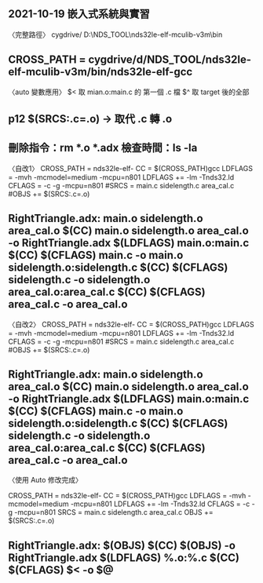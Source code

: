 2021-10-19 嵌入式系統與實習
-----------------------
〈完整路徑〉
cygdrive/ D:\NDS_TOOL\nds32le-elf-mculib-v3m\bin

CROSS_PATH = cygdrive/d/NDS_TOOL/nds32le-elf-mculib-v3m/bin/nds32le-elf-gcc
-----------------------
〈auto 變數應用〉
$< 取 mian.o:main.c 的 第一個 .c 檔
$^ 取 target 後的全部

p12 $(SRCS:.c=.o) -> 取代 .c 轉 .o
-----------------------
刪除指令：rm *.o *.adx
檢查時間：ls -la
-----------------------
〈自改1〉
CROSS_PATH = nds32le-elf-
CC = $(CROSS_PATH)gcc
LDFLAGS = -mvh -mcmodel=medium -mcpu=n801
LDFLAGS += -lm -Tnds32.ld
CFLAGS = -c -g -mcpu=n801
#SRCS = main.c sidelength.c area_cal.c
#OBJS += $(SRCS:.c=.o)

RightTriangle.adx: main.o sidelength.o area_cal.o
	$(CC) main.o sidelength.o area_cal.o -o RightTriangle.adx $(LDFLAGS)
main.o:main.c
	$(CC) $(CFLAGS) main.c -o main.o
sidelength.o:sidelength.c
	$(CC) $(CFLAGS) sidelength.c -o sidelength.o
area_cal.o:area_cal.c
	$(CC) $(CFLAGS) area_cal.c -o area_cal.o
-----------------------
〈自改2〉
CROSS_PATH = nds32le-elf-
CC = $(CROSS_PATH)gcc
LDFLAGS = -mvh -mcmodel=medium -mcpu=n801
LDFLAGS += -lm -Tnds32.ld
CFLAGS = -c -g -mcpu=n801
#SRCS = main.c sidelength.c area_cal.c
#OBJS += $(SRCS:.c=.o)

RightTriangle.adx: main.o sidelength.o area_cal.o
	$(CC) main.o sidelength.o area_cal.o -o RightTriangle.adx $(LDFLAGS)
main.o:main.c
	$(CC) $(CFLAGS) main.c -o main.o
sidelength.o:sidelength.c
	$(CC) $(CFLAGS) sidelength.c -o sidelength.o
area_cal.o:area_cal.c
	$(CC) $(CFLAGS) area_cal.c -o area_cal.o
-----------------------
〈使用 Auto 修改完成〉

CROSS_PATH = nds32le-elf-
CC = $(CROSS_PATH)gcc
LDFLAGS = -mvh -mcmodel=medium -mcpu=n801
LDFLAGS += -lm -Tnds32.ld
CFLAGS = -c -g -mcpu=n801
SRCS = main.c sidelength.c area_cal.c
OBJS += $(SRCS:.c=.o)

RightTriangle.adx: $(OBJS)
	$(CC) $(OBJS) -o RightTriangle.adx $(LDFLAGS)
%.o:%.c
	$(CC) $(CFLAGS) $< -o $@
-----------------------
